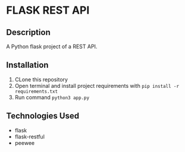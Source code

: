 # FLASK REST API

## Description

A Python flask project of a REST API.

## Installation

1. CLone this repository
2. Open terminal and install project requirements with ```pip install -r requirements.txt```
3. Run command `python3 app.py`

## Technologies Used

- flask
- flask-restful
- peewee
